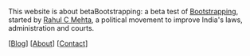 This website is about betaBootstrapping: a beta test of [Bootstrapping](https://rahulmehta.com/what_is_boot.htm), started by [Rahul C Mehta](https://rahulmehta.com), a political movement to improve India's laws, administration and courts.

[[Blog](https://humble-truthdevotee.github.io/blog-index)]  [[About](https://humble-truthdevotee.github.io/about)]  [[Contact](https://humble-truthdevotee.github.io/contact)]
